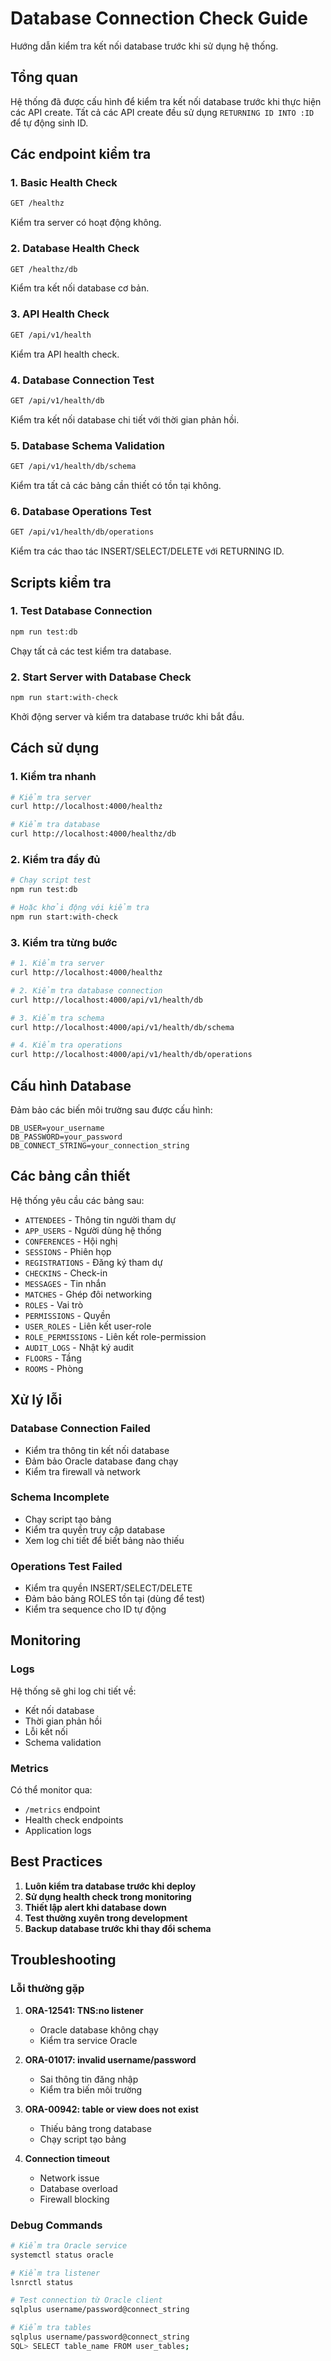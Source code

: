 # Database Connection Check Guide

Hướng dẫn kiểm tra kết nối database trước khi sử dụng hệ thống.

## Tổng quan

Hệ thống đã được cấu hình để kiểm tra kết nối database trước khi thực hiện các API create. Tất cả các API create đều sử dụng `RETURNING ID INTO :ID` để tự động sinh ID.

## Các endpoint kiểm tra

### 1. Basic Health Check
```bash
GET /healthz
```
Kiểm tra server có hoạt động không.

### 2. Database Health Check
```bash
GET /healthz/db
```
Kiểm tra kết nối database cơ bản.

### 3. API Health Check
```bash
GET /api/v1/health
```
Kiểm tra API health check.

### 4. Database Connection Test
```bash
GET /api/v1/health/db
```
Kiểm tra kết nối database chi tiết với thời gian phản hồi.

### 5. Database Schema Validation
```bash
GET /api/v1/health/db/schema
```
Kiểm tra tất cả các bảng cần thiết có tồn tại không.

### 6. Database Operations Test
```bash
GET /api/v1/health/db/operations
```
Kiểm tra các thao tác INSERT/SELECT/DELETE với RETURNING ID.

## Scripts kiểm tra

### 1. Test Database Connection
```bash
npm run test:db
```
Chạy tất cả các test kiểm tra database.

### 2. Start Server with Database Check
```bash
npm run start:with-check
```
Khởi động server và kiểm tra database trước khi bắt đầu.

## Cách sử dụng

### 1. Kiểm tra nhanh
```bash
# Kiểm tra server
curl http://localhost:4000/healthz

# Kiểm tra database
curl http://localhost:4000/healthz/db
```

### 2. Kiểm tra đầy đủ
```bash
# Chạy script test
npm run test:db

# Hoặc khởi động với kiểm tra
npm run start:with-check
```

### 3. Kiểm tra từng bước
```bash
# 1. Kiểm tra server
curl http://localhost:4000/healthz

# 2. Kiểm tra database connection
curl http://localhost:4000/api/v1/health/db

# 3. Kiểm tra schema
curl http://localhost:4000/api/v1/health/db/schema

# 4. Kiểm tra operations
curl http://localhost:4000/api/v1/health/db/operations
```

## Cấu hình Database

Đảm bảo các biến môi trường sau được cấu hình:

```env
DB_USER=your_username
DB_PASSWORD=your_password
DB_CONNECT_STRING=your_connection_string
```

## Các bảng cần thiết

Hệ thống yêu cầu các bảng sau:

- `ATTENDEES` - Thông tin người tham dự
- `APP_USERS` - Người dùng hệ thống
- `CONFERENCES` - Hội nghị
- `SESSIONS` - Phiên họp
- `REGISTRATIONS` - Đăng ký tham dự
- `CHECKINS` - Check-in
- `MESSAGES` - Tin nhắn
- `MATCHES` - Ghép đôi networking
- `ROLES` - Vai trò
- `PERMISSIONS` - Quyền
- `USER_ROLES` - Liên kết user-role
- `ROLE_PERMISSIONS` - Liên kết role-permission
- `AUDIT_LOGS` - Nhật ký audit
- `FLOORS` - Tầng
- `ROOMS` - Phòng

## Xử lý lỗi

### Database Connection Failed
- Kiểm tra thông tin kết nối database
- Đảm bảo Oracle database đang chạy
- Kiểm tra firewall và network

### Schema Incomplete
- Chạy script tạo bảng
- Kiểm tra quyền truy cập database
- Xem log chi tiết để biết bảng nào thiếu

### Operations Test Failed
- Kiểm tra quyền INSERT/SELECT/DELETE
- Đảm bảo bảng ROLES tồn tại (dùng để test)
- Kiểm tra sequence cho ID tự động

## Monitoring

### Logs
Hệ thống sẽ ghi log chi tiết về:
- Kết nối database
- Thời gian phản hồi
- Lỗi kết nối
- Schema validation

### Metrics
Có thể monitor qua:
- `/metrics` endpoint
- Health check endpoints
- Application logs

## Best Practices

1. **Luôn kiểm tra database trước khi deploy**
2. **Sử dụng health check trong monitoring**
3. **Thiết lập alert khi database down**
4. **Test thường xuyên trong development**
5. **Backup database trước khi thay đổi schema**

## Troubleshooting

### Lỗi thường gặp

1. **ORA-12541: TNS:no listener**
   - Oracle database không chạy
   - Kiểm tra service Oracle

2. **ORA-01017: invalid username/password**
   - Sai thông tin đăng nhập
   - Kiểm tra biến môi trường

3. **ORA-00942: table or view does not exist**
   - Thiếu bảng trong database
   - Chạy script tạo bảng

4. **Connection timeout**
   - Network issue
   - Database overload
   - Firewall blocking

### Debug Commands

```bash
# Kiểm tra Oracle service
systemctl status oracle

# Kiểm tra listener
lsnrctl status

# Test connection từ Oracle client
sqlplus username/password@connect_string

# Kiểm tra tables
sqlplus username/password@connect_string
SQL> SELECT table_name FROM user_tables;
```
